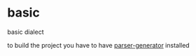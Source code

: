 basic
=====

basic dialect

to build the project you have to have [parser-generator](https://github.com/programmerjake/parser-generator/) installed
